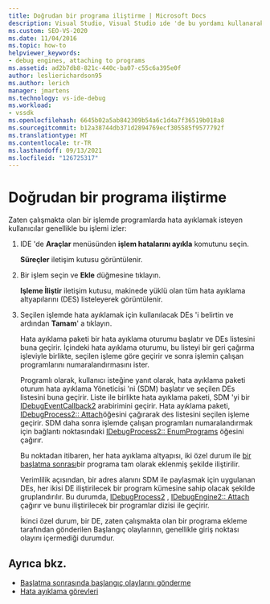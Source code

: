 ```yaml
---
title: Doğrudan bir programa iliştirme | Microsoft Docs
description: Visual Studio, Visual Studio ıde 'de bu yordamı kullanarak zaten çalışmakta olan bir işleme bir hata ayıklama altyapısı eklemeyi nasıl sağladığını öğrenin.
ms.custom: SEO-VS-2020
ms.date: 11/04/2016
ms.topic: how-to
helpviewer_keywords:
- debug engines, attaching to programs
ms.assetid: ad2b7db8-821c-440c-ba07-c55c6a395e0f
author: leslierichardson95
ms.author: lerich
manager: jmartens
ms.technology: vs-ide-debug
ms.workload:
- vssdk
ms.openlocfilehash: 6645b02a5ab842309b54a6c1d4a7f36519b018a8
ms.sourcegitcommit: b12a38744db371d2894769ecf305585f9577792f
ms.translationtype: MT
ms.contentlocale: tr-TR
ms.lasthandoff: 09/13/2021
ms.locfileid: "126725317"
---
```

# <a name="attach-directly-to-a-program"></a>Doğrudan bir programa iliştirme
Zaten çalışmakta olan bir işlemde programlarda hata ayıklamak isteyen kullanıcılar genellikle bu işlemi izler:

1. IDE 'de **Araçlar** menüsünden **işlem hatalarını ayıkla** komutunu seçin.

    **Süreçler** iletişim kutusu görüntülenir.

2. Bir işlem seçin ve **Ekle** düğmesine tıklayın.

    **Işleme İliştir** iletişim kutusu, makinede yüklü olan tüm hata ayıklama altyapılarını (DES) listeleyerek görüntülenir.

3. Seçilen işlemde hata ayıklamak için kullanılacak DEs 'i belirtin ve ardından **Tamam**' a tıklayın.

   Hata ayıklama paketi bir hata ayıklama oturumu başlatır ve DEs listesini buna geçirir. İçindeki hata ayıklama oturumu, bu listeyi bir geri çağırma işleviyle birlikte, seçilen işleme göre geçirir ve sonra işlemin çalışan programlarını numaralandırmasını ister.

   Programlı olarak, kullanıcı isteğine yanıt olarak, hata ayıklama paketi oturum hata ayıklama Yöneticisi 'ni (SDM) başlatır ve seçilen DEs listesini buna geçirir. Liste ile birlikte hata ayıklama paketi, SDM 'yi bir [IDebugEventCallback2](../../extensibility/debugger/reference/idebugeventcallback2.md) arabirimini geçirir. Hata ayıklama paketi, [IDebugProcess2:: Attach](../../extensibility/debugger/reference/idebugprocess2-attach.md)öğesini çağırarak des listesini seçilen işleme geçirir. SDM daha sonra işlemde çalışan programları numaralandırmak için bağlantı noktasındaki [IDebugProcess2:: EnumPrograms](../../extensibility/debugger/reference/idebugprocess2-enumprograms.md) öğesini çağırır.

   Bu noktadan itibaren, her hata ayıklama altyapısı, iki özel durum ile [bir başlatma sonrası](../../extensibility/debugger/attaching-after-a-launch.md)bir programa tam olarak eklenmiş şekilde iliştirilir.

   Verimlilik açısından, bir adres alanını SDM ile paylaşmak için uygulanan DEs, her ikisi DE iliştirilecek bir program kümesine sahip olacak şekilde gruplandırılır. Bu durumda, [IDebugProcess2](../../extensibility/debugger/reference/idebugprocess2.md) , [IDebugEngine2:: Attach](../../extensibility/debugger/reference/idebugengine2-attach.md) çağırır ve bunu iliştirilecek bir programlar dizisi ile geçirir.

   İkinci özel durum, bir DE, zaten çalışmakta olan bir programa ekleme tarafından gönderilen Başlangıç olaylarının, genellikle giriş noktası olayını içermediği durumdur.

## <a name="see-also"></a>Ayrıca bkz.
- [Başlatma sonrasında başlangıç olaylarını gönderme](../../extensibility/debugger/sending-startup-events-after-a-launch.md)
- [Hata ayıklama görevleri](../../extensibility/debugger/debugging-tasks.md)
